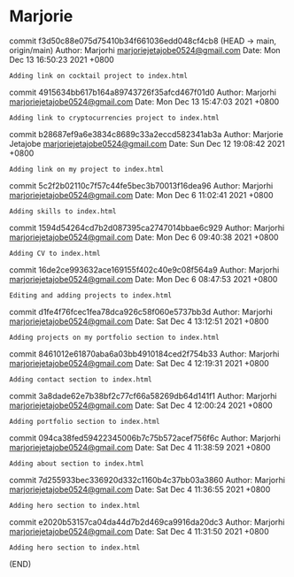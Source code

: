 # Marjorie

commit f3d50c88e075d75410b34f661036edd048cf4cb8 (HEAD -> main, origin/main)
Author: Marjorhi <marjoriejetajobe0524@gmail.com>
Date:   Mon Dec 13 16:50:23 2021 +0800

    Adding link on cocktail project to index.html

commit 4915634bb617b164a89743726f35afcd467f01d0
Author: Marjorhi <marjoriejetajobe0524@gmail.com>
Date:   Mon Dec 13 15:47:03 2021 +0800

    Adding link to cryptocurrencies project to index.html

commit b28687ef9a6e3834c8689c33a2eccd582341ab3a
Author: Marjorie Jetajobe <marjoriejetajobe0524@gmail.com>
Date:   Sun Dec 12 19:08:42 2021 +0800

    Adding link on my project to index.html

commit 5c2f2b02110c7f57c44fe5bec3b70013f16dea96
Author: Marjorhi <marjoriejetajobe0524@gmail.com>
Date:   Mon Dec 6 11:02:41 2021 +0800

    Adding skills to index.html

commit 1594d54264cd7b2d087395ca2747014bbae6c929
Author: Marjorhi <marjoriejetajobe0524@gmail.com>
Date:   Mon Dec 6 09:40:38 2021 +0800

    Adding CV to index.html

commit 16de2ce993632ace169155f402c40e9c08f564a9
Author: Marjorhi <marjoriejetajobe0524@gmail.com>
Date:   Mon Dec 6 08:47:53 2021 +0800

    Editing and adding projects to index.html

commit d1fe4f76fcec1fea78dca926c58f060e5737bb3d
Author: Marjorhi <marjoriejetajobe0524@gmail.com>
Date:   Sat Dec 4 13:12:51 2021 +0800

    Adding projects on my portfolio section to index.html

commit 8461012e61870aba6a03bb4910184ced2f754b33
Author: Marjorhi <marjoriejetajobe0524@gmail.com>
Date:   Sat Dec 4 12:19:31 2021 +0800

    Adding contact section to index.html

commit 3a8dade62e7b38bf2c77cf66a58269db64d141f1
Author: Marjorhi <marjoriejetajobe0524@gmail.com>
Date:   Sat Dec 4 12:00:24 2021 +0800

    Adding portfolio section to index.html

commit 094ca38fed59422345006b7c75b572acef756f6c
Author: Marjorhi <marjoriejetajobe0524@gmail.com>
Date:   Sat Dec 4 11:38:59 2021 +0800

    Adding about section to index.html

commit 7d255933bec336920d332c1160b4c37bb03a3860
Author: Marjorhi <marjoriejetajobe0524@gmail.com>
Date:   Sat Dec 4 11:36:55 2021 +0800

    Adding hero section to index.html

commit e2020b53157ca04da44d7b2d469ca9916da20dc3
Author: Marjorhi <marjoriejetajobe0524@gmail.com>
Date:   Sat Dec 4 11:31:50 2021 +0800

    Adding hero section to index.html
(END)
